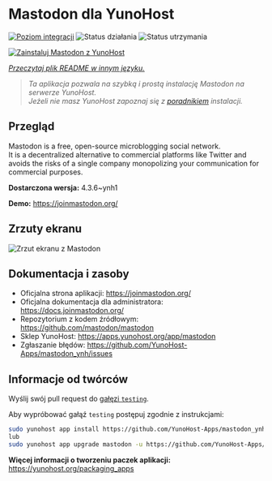 <!--
To README zostało automatycznie wygenerowane przez <https://github.com/YunoHost/apps/tree/master/tools/readme_generator>
Nie powinno być ono edytowane ręcznie.
-->

# Mastodon dla YunoHost

[![Poziom integracji](https://apps.yunohost.org/badge/integration/mastodon)](https://ci-apps.yunohost.org/ci/apps/mastodon/)
![Status działania](https://apps.yunohost.org/badge/state/mastodon)
![Status utrzymania](https://apps.yunohost.org/badge/maintained/mastodon)

[![Zainstaluj Mastodon z YunoHost](https://install-app.yunohost.org/install-with-yunohost.svg)](https://install-app.yunohost.org/?app=mastodon)

*[Przeczytaj plik README w innym języku.](./ALL_README.md)*

> *Ta aplikacja pozwala na szybką i prostą instalację Mastodon na serwerze YunoHost.*  
> *Jeżeli nie masz YunoHost zapoznaj się z [poradnikiem](https://yunohost.org/install) instalacji.*

## Przegląd

Mastodon is a free, open-source microblogging social network.  
It is a decentralized alternative to commercial platforms like Twitter and avoids the risks of a single company monopolizing your communication for commercial purposes.


**Dostarczona wersja:** 4.3.6~ynh1

**Demo:** <https://joinmastodon.org/>

## Zrzuty ekranu

![Zrzut ekranu z Mastodon](./doc/screenshots/mastodon.png)

## Dokumentacja i zasoby

- Oficjalna strona aplikacji: <https://joinmastodon.org/>
- Oficjalna dokumentacja dla administratora: <https://docs.joinmastodon.org/>
- Repozytorium z kodem źródłowym: <https://github.com/mastodon/mastodon>
- Sklep YunoHost: <https://apps.yunohost.org/app/mastodon>
- Zgłaszanie błędów: <https://github.com/YunoHost-Apps/mastodon_ynh/issues>

## Informacje od twórców

Wyślij swój pull request do [gałęzi `testing`](https://github.com/YunoHost-Apps/mastodon_ynh/tree/testing).

Aby wypróbować gałąź `testing` postępuj zgodnie z instrukcjami:

```bash
sudo yunohost app install https://github.com/YunoHost-Apps/mastodon_ynh/tree/testing --debug
lub
sudo yunohost app upgrade mastodon -u https://github.com/YunoHost-Apps/mastodon_ynh/tree/testing --debug
```

**Więcej informacji o tworzeniu paczek aplikacji:** <https://yunohost.org/packaging_apps>
